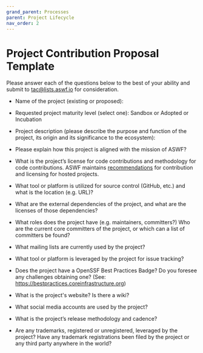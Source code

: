 ```yaml
---
grand_parent: Processes
parent: Project Lifecycle
nav_order: 2
---
```


# Project Contribution Proposal Template

Please answer each of the questions below to the best of your ability and submit to tac@lists.aswf.io for consideration.

* Name of the project (existing or proposed):



* Requested project maturity level (select one):	Sandbox or Adopted or Incubation



* Project description (please describe the purpose and function of the project, its origin and its significance to the ecosystem):



* Please explain how this project is aligned with the mission of ASWF?



* What is the project’s license for code contributions and methodology for code contributions. ASWF maintains [recommendations](contributing.md) for contribution and licensing for hosted projects.



* What tool or platform is utilized for source control (GitHub, etc.) and what is the location (e.g. URL)?



* What are the external dependencies of the project, and what are the licenses of those dependencies?



* What roles does the project have (e.g. maintainers, committers?) Who are the current core committers of the project, or which can a list of committers be found?



* What mailing lists are currently used by the project?



* What tool or platform is leveraged by the project for issue tracking?



* Does the project have a OpenSSF Best Practices Badge? Do you foresee any challenges obtaining one? (See: https://bestpractices.coreinfrastructure.org)



* What is the project's website? Is there a wiki?



* What social media accounts are used by the project?



* What is the project’s release methodology and cadence?



* Are any trademarks, registered or unregistered, leveraged by the project?  Have any trademark registrations been filed by the project or any third party anywhere in the world?
